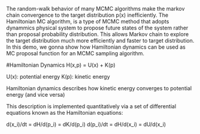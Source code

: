 The random-walk behavior of many MCMC algorithms make the markov chain convergence to the target distribution p(x) inefficiently. 
The Hamiltonian MC algorithm, is a type of MCMC method that adopts dynammics physical system to propose future states of the system rather than
proposal probability distribution. This allows Markov chain to explore the target distribution much more efficiently and faster to target distribution.
In this demo, we gonna show how Hamiltonian dynamics can be used as MC proposal function for an MCMC sampling algorithm.

#Hamiltonian Dynamics
H(x,p) = U(x) + K(p)

U(x): potential energy
K(p): kinetic energy

Hamiltonian dynamics describes how kinetic energy converges to potential energy (and vice versa)

 This description is implemented quantitatively via a set of differential equations known as the Hamiltonian equations:

d(x_i)/dt = dH/d(p_i) = dK/d(p_i)
d(p_i)/dt = dH/d(x_i) = dU/d(x_i)

